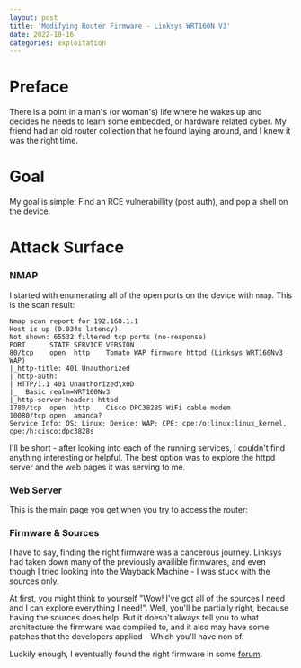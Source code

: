 ```yaml
---
layout: post
title: 'Modifying Router Firmware - Linksys WRT160N V3'
date: 2022-10-16
categories: exploitation
---
```

# Preface

There is a point in a man's (or woman's) life where he wakes up and decides he needs to learn some embedded, or hardware related cyber.
My friend had an old router collection that he found laying around, and I knew it was the right time.

# Goal
My goal is simple:
Find an RCE vulnerabillity (post auth), and pop a shell on the device.

# Attack Surface
### NMAP
I started with enumerating all of the open ports on the device with `nmap`.
This is the scan result:
```
Nmap scan report for 192.168.1.1
Host is up (0.034s latency).
Not shown: 65532 filtered tcp ports (no-response)
PORT      STATE SERVICE VERSION
80/tcp    open  http    Tomato WAP firmware httpd (Linksys WRT160Nv3 WAP)
|_http-title: 401 Unauthorized
| http-auth: 
| HTTP/1.1 401 Unauthorized\x0D
|_  Basic realm=WRT160Nv3
|_http-server-header: httpd
1780/tcp  open  http    Cisco DPC3828S WiFi cable modem
10080/tcp open  amanda?
Service Info: OS: Linux; Device: WAP; CPE: cpe:/o:linux:linux_kernel, cpe:/h:cisco:dpc3828s
```

I'll be short - after looking into each of the running services, I couldn't find anything interesting or helpful.
The best option was to explore the httpd server and the web pages it was serving to me.

### Web Server
This is the main page you get when you try to access the router:


### Firmware & Sources
I have to say, finding the right firmware was a cancerous journey.
Linksys had taken down many of the previously availible firmwares,
and even though I tried looking into the Wayback Machine - I was stuck with the sources only.

At first, you might think to yourself "Wow! I've got all of the sources I need and I can explore everything I need!".
Well, you'll be partially right, because having the sources does help.
But it doesn't always tell you to what architecture the firmware was compiled to,
and it also may have some patches that the developers applied - Which you'll have non of.

Luckily enough, I eventually found the right firmware in some [forum](https://forum.dd-wrt.com/phpBB2/viewtopic.php?p=654578).
